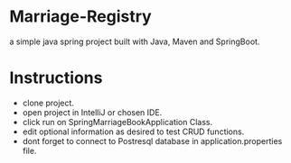# Marriage-Registry
a simple java spring project built with Java, Maven and SpringBoot.  


# Instructions 
- clone project.
- open project in IntelliJ or chosen IDE.
- click run on SpringMarriageBookApplication Class.
- edit optional information as desired to test CRUD functions.
- dont forget to connect to Postresql database in application.properties file. 
